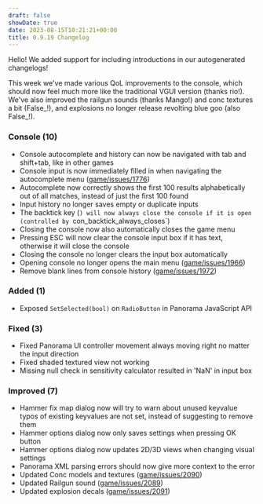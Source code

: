 ```yaml
---
draft: false
showDate: true
date: 2023-08-15T10:21:21+00:00
title: 0.9.19 Changelog
---
```


Hello! We added support for including introductions in our autogenerated changelogs!

This week we've made various QoL improvements to the console, which should now feel much more like the traditional VGUI version (thanks rio!). We've also improved the railgun sounds (thanks Mango!) and conc textures a bit (False_!), and explosions no longer release revolting blue goo (also False_!).

### Console (10)

- Console autocomplete and history can now be navigated with tab and shift+tab, like in other games
- Console input is now immediately filled in when navigating the autocomplete menu ([game/issues/1776](https://github.com/momentum-mod/game/issues/1776))
- Autocomplete now correctly shows the first 100 results alphabetically out of all matches, instead of just the first 100 found
- Input history no longer saves empty or duplicate inputs
- The backtick key (`) will now always close the console if it is open (controlled by `con_backtick_always_closes`)
- Closing the console now also automatically closes the game menu
- Pressing ESC will now clear the console input box if it has text, otherwise it will close the console
- Closing the console no longer clears the input box automatically
- Opening console no longer opens the main menu ([game/issues/1966](https://github.com/momentum-mod/game/issues/1966))
- Remove blank lines from console history ([game/issues/1972](https://github.com/momentum-mod/game/issues/1972))
### Added (1)

- Exposed `SetSelected(bool)` on `RadioButton` in Panorama JavaScript API
### Fixed (3)

- Fixed Panorama UI controller movement always moving right no matter the input direction
- Fixed shaded textured view not working
- Missing null check in sensitivity calculator resulted in 'NaN' in input box
### Improved (7)

- Hammer fix map dialog now will try to warn about unused keyvalue typos of existing keyvalues are not set, instead of suggesting to remove them
- Hammer options dialog now only saves settings when pressing OK button
- Hammer options dialog now updates 2D/3D views when changing visual settings
- Panorama XML parsing errors should now give more context to the error
- Updated Conc models and textures ([game/issues/2090](https://github.com/momentum-mod/game/issues/2090))
- Updated Railgun sound ([game/issues/2089](https://github.com/momentum-mod/game/issues/2089))
- Updated explosion decals ([game/issues/2091](https://github.com/momentum-mod/game/issues/2091))
